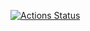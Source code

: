 [![Actions Status](https://github.com/Eserian/js-oop-project-62/workflows/hexlet-check/badge.svg)](https://github.com/Eserian/js-oop-project-62/actions)
